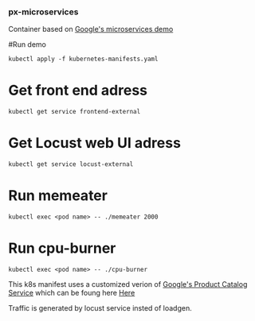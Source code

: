 ### px-microservices

Container based on [Google's microservices demo](https://github.com/GoogleCloudPlatform/microservices-demo)

#Run demo
```
kubectl apply -f kubernetes-manifests.yaml
```

# Get front end adress
```
kubectl get service frontend-external
```

# Get Locust web UI adress
```
kubectl get service locust-external
```

# Run memeater
```
kubectl exec <pod name> -- ./memeater 2000
```

# Run cpu-burner
```
kubectl exec <pod name> -- ./cpu-burner
```

This k8s manifest uses a customized verion of [Google's Product Catalog Service](https://github.com/GoogleCloudPlatform/microservices-demo/tree/master/src/productcatalogservice) which can be foung here [Here](https://github.com/JavierClairvaux/px-productcatalogservice)

Traffic is generated by locust service insted of loadgen.

